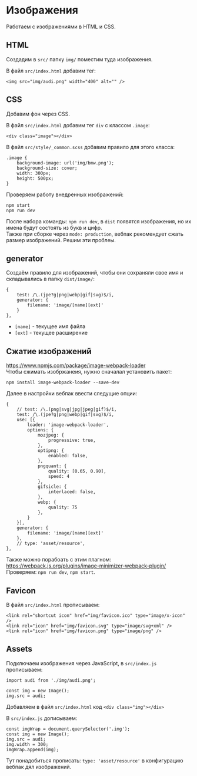 # Изображения
Работаем с изображениями в HTML и CSS.  

## HTML
Создадим в `src/` папку `img/` поместим туда изображения.

В файл `src/index.html` добавим тег:

    <img src="img/audi.png" width="400" alt="" />

## CSS
Добавим фон через CSS.

В файл `src/index.html` добавим тег `div` с классом `.image`:

    <div class="image"></div>

В файл `src/style/_common.scss` добавим правило для этого класса:

    .image {
        background-image: url('img/bmw.png');
        background-size: cover;
        width: 300px;
        height: 500px;
    }

Проверяем работу внедренных изображений:

    npm start
    npm run dev

После набора команды: `npm run dev`, в `dist` появятся изображения, но их имена будут состоять из букв и цифр.  
Также при сборке через `mode: production`, вебпак рекомендует сжать размер изображений. Решим эти проблеы.  

## generator
Создаём правило для изображений, чтобы они сохраняли свое имя и складывались в папку `dist/image/`:

    {
        test: /\.(jpe?g|png|webp|gif|svg)$/i,
        generator: {
            filename: 'image/[name][ext]'
        }
    },

- `[name]` - текущее имя файла
- `[ext]` - текущее расширение

## Сжатие изображений
https://www.npmjs.com/package/image-webpack-loader  
Чтобы сжимать изобржанеия, нужно сначалал установить пакет:

    npm install image-webpack-loader --save-dev

Далее в настройки вебпак ввести следущие опции:

    {
        // test: /\.(png|svg|jpg|jpeg|gif)$/i,
        test: /\.(jpe?g|png|webp|gif|svg)$/i,
        use: [{
            loader: 'image-webpack-loader',
            options: {
                mozjpeg: {
                    progressive: true,
                },
                optipng: {
                    enabled: false,
                },
                pngquant: {
                    quality: [0.65, 0.90],
                    speed: 4
                },
                gifsicle: {
                    interlaced: false,
                },
                webp: {
                    quality: 75
                },
            }
        }],
        generator: {
            filename: 'image/[name][ext]'
        },
        // type: 'asset/resource',
    },

Также можно порабоать с этим плагном: https://webpack.js.org/plugins/image-minimizer-webpack-plugin/  
Проверяем: `npm run dev`, `npm start`.

## Favicon
В файл `src/index.html` прописываем:

    <link rel="shortcut icon" href="img/favicon.ico" type="image/x-icon" />
    <link rel="icon" href="img/favicon.svg" type="image/svg+xml" />
    <link rel="icon" href="img/favicon.png" type="image/png" />

## Assets
Подключаем изображения через JavaScript, в `src/index.js` прописываем:

    import audi from './img/audi.png';

    const img = new Image();
    img.src = audi;

Добавляем в файл `src/index.html` код `<div class="img"></div>`

В `src/index.js` дописываем:

    const imgWrap = document.querySelector('.img');
    const img = new Image();
    img.src = audi;
    img.width = 300;
    imgWrap.append(img);

Тут понадобиться прописать: `type: 'asset/resource'` в конфигурацию вебпак дял изображений.
